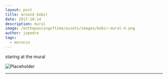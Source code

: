 ```yaml
---
layout: post
title: around kebir
date: 2017-10-14
description: mural
image: /onthepassingoftime/assets/images/kebir-mural-h.png
author: jxpedro
tags: 
  - morocco
---
```

<p >staring at the mural</p>

![Placeholder](/onthepassingoftime/assets/images/kebir-mural.jpg)

<p></p>

<hr/>
